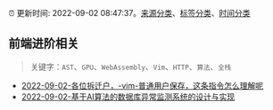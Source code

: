 :alarm_clock: 更新时间: 2022-09-02 08:47:37。[来源分类](../README.md)、[标签分类](../TAGS.md)、[时间分类](../TIMELINE.md)

## 前端进阶相关


> 关键字：`AST`、`GPU`、`WebAssembly`、`Vim`、`HTTP`、`算法`、`全栈`



- [2022-09-02-各位拆迁户，-vim-普通用户保存，这条指令怎么理解呢](https://www.v2ex.com/t/877248) 
- [2022-09-02-基于AI算法的数据库异常监测系统的设计与实现](https://toutiao.io/k/gqlclap) 